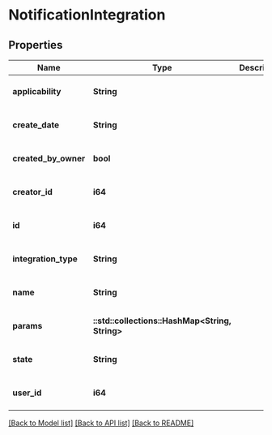 # NotificationIntegration

## Properties

| Name                 | Type                                            | Description | Notes                        |
| -------------------- | ----------------------------------------------- | ----------- | ---------------------------- |
| **applicability**    | **String**                                      |             | [optional] [default to null] |
| **create_date**      | **String**                                      |             | [optional] [default to null] |
| **created_by_owner** | **bool**                                        |             | [optional] [default to null] |
| **creator_id**       | **i64**                                         |             | [optional] [default to null] |
| **id**               | **i64**                                         |             | [optional] [default to null] |
| **integration_type** | **String**                                      |             | [optional] [default to null] |
| **name**             | **String**                                      |             | [optional] [default to null] |
| **params**           | **::std::collections::HashMap<String, String>** |             | [optional] [default to null] |
| **state**            | **String**                                      |             | [optional] [default to null] |
| **user_id**          | **i64**                                         |             | [optional] [default to null] |

[[Back to Model list]](../README.md#documentation-for-models) [[Back to API list]](../README.md#documentation-for-api-endpoints) [[Back to README]](../README.md)
